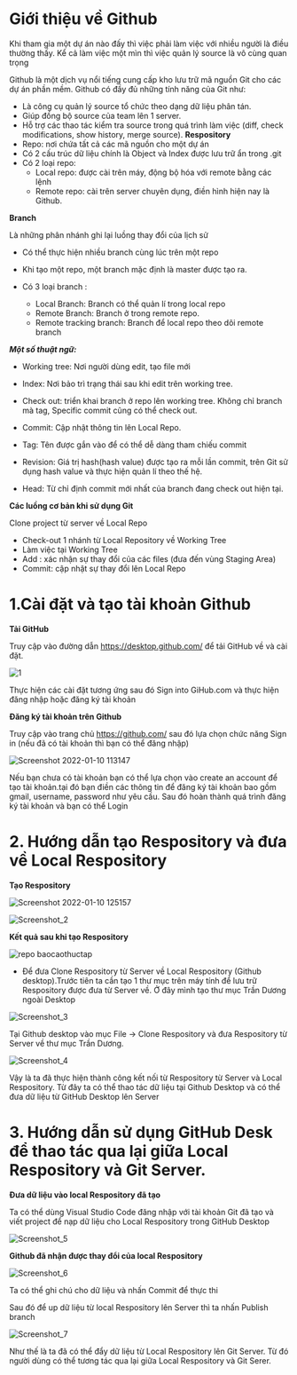 # Giới thiệu về Github
Khi tham gia một dự án nào đấy thì việc phải làm việc với nhiều người là điều thường thấy. Kể cả làm việc một mìn thì việc quản lý source là vô cùng quan trọng

Github là một dịch vụ nổi tiếng cung cấp kho lưu trữ mã nguồn Git cho các dự án phần mềm. Github có đầy đủ những tính năng của Git như: 

- Là công cụ quản lý source tổ chức theo dạng dữ liệu phân tán.
- Giúp đồng bộ source của team lên 1 server.
- Hỗ trợ các thao tác kiểm tra source trong quá trình làm việc (diff, check modifications, show history, merge source).
**Respository**
- Repo: nơi chứa tất cả các mã nguồn cho một dự án
- Có 2 cấu trúc dữ liệu chính là Object và Index được lưu trữ ẩn trong .git
- Có 2 loại repo: 
	+ Local repo: được cài trên máy, động bộ hóa với remote bằng các lệnh
	+ Remote repo: cài trên server chuyên dụng, điền hình hiện nay là Github.

**Branch**

Là những phân nhánh ghi lại luồng thay đổi của lịch sử
- Có thể thực hiện nhiều branch cùng lúc trên một repo
- Khi tạo một repo, một branch mặc định là master được tạo ra.

- Có 3 loại branch : 

	+ Local Branch: Branch có thể quản lí trong local repo
	+ Remote Branch: Branch ở trong remote repo.
	+ Remote tracking branch: Branch để local repo theo dõi remote branch

***Một số thuật ngữ:***

- Working tree: Nơi người dùng edit, tạo file mới

- Index: Nơi bảo trì trạng thái sau khi edit trên working tree.

- Check out: triển khai branch ở repo lên working tree. Không chỉ branch mà tag, Specific commit cũng có thể check out.

- Commit: Cập nhật thông tin lên Local Repo.

- Tag: Tên được gắn vào để có thể dễ dàng tham chiếu commit

- Revision: Giá trị hash(hash value) được tạo ra mỗi lần commit, trên Git sử dụng hash value và thực hiện quản lí theo thế hệ.

- Head: Từ chỉ định commit mới nhất của branch đang check out hiện tại.

**Các luồng cơ bản khi sử dụng Git**

Clone project từ server về Local Repo

- Check-out 1 nhánh từ Local Repository về Working Tree
- Làm việc tại Working Tree
- Add : xác nhận sự thay đổi của các files (đưa đến vùng Staging Area)
- Commit: cập nhật sự thay đổi lên Local Repo
# 1.Cài đặt và tạo tài khoản Github
**Tải GitHub**

Truy cập vào đường dẫn https://desktop.github.com/ để tải GitHub về và cài đặt.

![1](https://user-images.githubusercontent.com/97416839/148877142-b1cccef9-3616-48fe-9ace-34196af1b6f2.png)

Thực hiện các cài đặt tương ứng sau đó Sign into GiHub.com và thực hiện đăng nhập hoặc đăng ký tài khoản

**Đăng ký tài khoản trên Github** 

Truy cập vào trang chủ https://github.com/ 
sau đó lựa chọn chức năng Sign in (nếu đã có tài khoản thì bạn có thể đăng nhập)

![Screenshot 2022-01-10 113147](https://user-images.githubusercontent.com/97416839/148719170-5d8f727e-8ae8-4780-8541-94510be37587.png)

Nếu bạn chưa có tài khoản bạn có thể lựa chọn vào create an account để tạo tài khoản.tại đó bạn điền các thông tin để đăng ký tài khoản bao gồm gmail, username, password như yêu cầu. Sau đó hoàn thành quá trình đăng ký tài khoản và bạn có thể Login 
# 2. Hướng dẫn tạo Respository và đưa về Local Respository
**Tạo Respository**

![Screenshot 2022-01-10 125157](https://user-images.githubusercontent.com/97416839/148723355-3443e324-99aa-400c-94b6-e50b8d943c23.png)

![Screenshot_2](https://user-images.githubusercontent.com/97416839/148918095-f950117c-5d10-4f7b-9776-e0b8f307d367.png)

**Kết quả sau khi tạo Respository**

![repo baocaothuctap](https://user-images.githubusercontent.com/97416839/148918565-5ff4f6da-b693-41f4-978d-11b284b4a314.png)

* Để đưa Clone Respository từ Server về Local Respository (Github desktop).Trước tiên ta cần tạo 1 thư mục trên máy tính để lưu trữ Respository được đưa từ Server về. Ở đây mình tạo thư mục Trần Dương ngoài Desktop

![Screenshot_3](https://user-images.githubusercontent.com/97416839/148919654-fcd73173-e1b0-4164-8661-705e18b3b6fb.png)

 Tại Github desktop vào mục File -> Clone Respository và đưa Respository từ Server về thư mục Trần Dương.

![Screenshot_4](https://user-images.githubusercontent.com/97416839/148920079-5f88ae5f-0a9f-406d-bd31-4ae41929f271.png)

Vậy là ta đã thực hiện thành công kết nối từ Respository từ Server và Local Respository. Từ đây ta có thể thao tác dữ liệu tại Github Desktop và có thể đưa dữ liệu từ GitHub Desktop lên Server

# 3. Hướng dẫn sử dụng GitHub Desk để thao tác qua lại giữa Local Respository và Git Server.

**Đưa dữ liệu vào local Respository đã tạo**

Ta có thể dùng Visual Studio Code đăng nhập với tài khoản Git đã tạo và viết project để nạp dữ liệu cho Local Respository trong GitHub Desktop 

![Screenshot_5](https://user-images.githubusercontent.com/97416839/148921456-07022cb8-44c0-4b0b-9d2f-38898e82c00c.png)

**Github đã nhận được thay đổi của local Respository**

![Screenshot_6](https://user-images.githubusercontent.com/97416839/148921725-842f85ad-8fc7-4e5a-a18f-fe07286450ce.png)

Ta có thể ghi chú cho dữ liệu và nhấn Commit để thực thi

 Sau đó để up dữ liệu từ local Respository lên Server thì ta nhấn Publish branch

![Screenshot_7](https://user-images.githubusercontent.com/97416839/148922033-d19aae4b-f850-4b19-bb79-122c2b779440.png)

Như thế là ta đã có thể đẩy dữ liệu từ Local Respository lên Git Server. Từ đó người dùng có thể tương tác qua lại giữa Local Respository và Git Serer.

